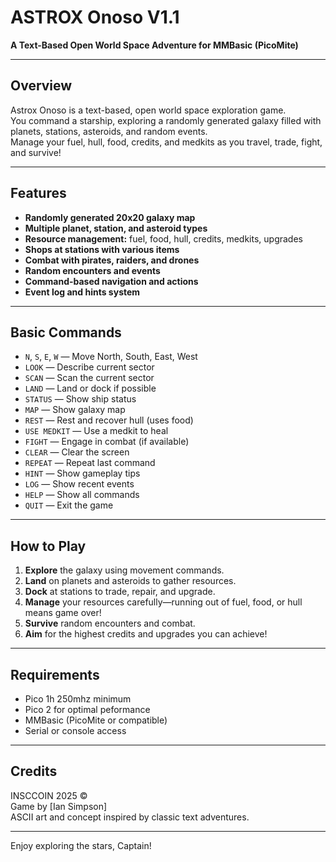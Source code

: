 # ASTROX Onoso V1.1

**A Text-Based Open World Space Adventure for MMBasic (PicoMite)**

---

## Overview

Astrox Onoso is a text-based, open world space exploration game.  
You command a starship, exploring a randomly generated galaxy filled with planets, stations, asteroids, and random events.  
Manage your fuel, hull, food, credits, and medkits as you travel, trade, fight, and survive!

---

## Features

- **Randomly generated 20x20 galaxy map**
- **Multiple planet, station, and asteroid types**
- **Resource management:** fuel, food, hull, credits, medkits, upgrades
- **Shops at stations with various items**
- **Combat with pirates, raiders, and drones**
- **Random encounters and events**
- **Command-based navigation and actions**
- **Event log and hints system**

---

## Basic Commands

- `N`, `S`, `E`, `W` — Move North, South, East, West
- `LOOK` — Describe current sector
- `SCAN` — Scan the current sector
- `LAND` — Land or dock if possible
- `STATUS` — Show ship status
- `MAP` — Show galaxy map
- `REST` — Rest and recover hull (uses food)
- `USE MEDKIT` — Use a medkit to heal
- `FIGHT` — Engage in combat (if available)
- `CLEAR` — Clear the screen
- `REPEAT` — Repeat last command
- `HINT` — Show gameplay tips
- `LOG` — Show recent events
- `HELP` — Show all commands
- `QUIT` — Exit the game

---

## How to Play

1. **Explore** the galaxy using movement commands.
2. **Land** on planets and asteroids to gather resources.
3. **Dock** at stations to trade, repair, and upgrade.
4. **Manage** your resources carefully—running out of fuel, food, or hull means game over!
5. **Survive** random encounters and combat.
6. **Aim** for the highest credits and upgrades you can achieve!

---

## Requirements
- Pico 1h 250mhz minimum
- Pico 2 for optimal peformance
- MMBasic (PicoMite or compatible)
- Serial or console access

---

## Credits

INSCCOIN 2025 ©  
Game by [Ian Simpson]  
ASCII art and concept inspired by classic text adventures.

---

Enjoy exploring the stars, Captain!